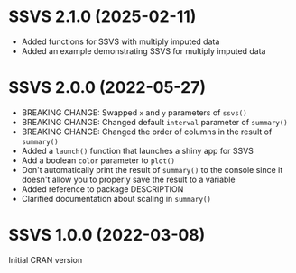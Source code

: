 # SSVS 2.1.0 (2025-02-11)

- Added functions for SSVS with multiply imputed data
- Added an example demonstrating SSVS for multiply imputed data

# SSVS 2.0.0 (2022-05-27)

- BREAKING CHANGE: Swapped `x` and `y` parameters of `ssvs()`
- BREAKING CHANGE: Changed default `interval` parameter of `summary()`
- BREAKING CHANGE: Changed the order of columns in the result of `summary()`
- Added a `launch()` function that launches a shiny app for SSVS
- Add a boolean `color` parameter to `plot()`
- Don't automatically print the result of `summary()` to the console since it doesn't allow you to properly save the result to a variable
- Added reference to package DESCRIPTION
- Clarified documentation about scaling in `summary()`

# SSVS 1.0.0 (2022-03-08)

Initial CRAN version
